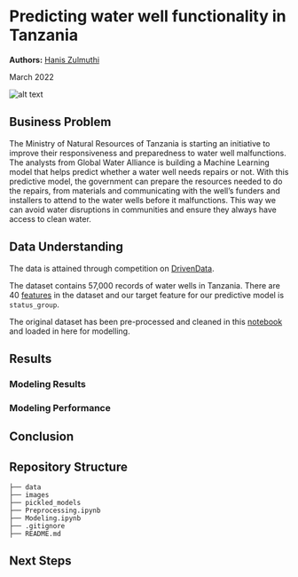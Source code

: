 # Predicting water well functionality in Tanzania

**Authors:** [Hanis Zulmuthi](https://github.com/hanis-z)

March 2022

![alt text](https://cff2.earth.com/uploads/2020/10/25212747/clean-21479_1280-960x640.jpg)

## Business Problem

The Ministry of Natural Resources of Tanzania is starting an initiative to improve their responsiveness and preparedness to water well malfunctions. The analysts from Global Water Alliance is building a Machine Learning model that helps predict whether a water well needs repairs or not. With this predictive model, the government can prepare the resources needed to do the repairs, from materials and communicating with the well’s funders and installers to attend to the water wells before it malfunctions. This way we can avoid water disruptions in communities and ensure they always have access to clean water.

## Data Understanding

The data is attained through competition on [DrivenData](https://www.drivendata.org/competitions/7/pump-it-up-data-mining-the-water-table/page/23/). 

The dataset contains 57,000 records of water wells in Tanzania. There are 40 [features](feature_info.md) in the dataset and our target feature for our predictive model is `status_group`. 

The original dataset has been pre-processed and cleaned in this [notebook](https://github.com/hanis-z/Tanzania-Water-Well/blob/main/Preprocessing.ipynb) and loaded in here for modelling.

## Results
### Modeling Results 



### Modeling Performance



## Conclusion

  
## Repository Structure
  ```
├── data  
├── images
├── pickled_models
├── Preprocessing.ipynb  
├── Modeling.ipynb
├── .gitignore
├── README.md

  ```
## Next Steps  
